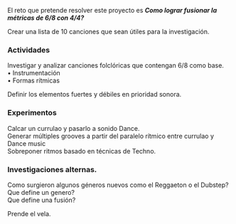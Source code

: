 El reto que pretende resolver este proyecto es
*__Como lograr fusionar la métricas de 6/8 con 4/4?__* 



Crear una lista de 10 canciones que sean útiles para la investigación. 

### Actividades

Investigar y analizar canciones folclóricas que contengan 6/8 como base.    
•	Instrumentación   
•	Formas rítmicas   
 
Definir los elementos fuertes y débiles en prioridad sonora. 



### Experimentos

Calcar un currulao y pasarlo a sonido Dance.  
Generar múltiples grooves a partir del paralelo rítmico entre currulao y Dance music  
Sobreponer ritmos basado en técnicas de Techno.  


### Investigaciones alternas.  
Como surgieron algunos géneros nuevos como el Reggaeton o el Dubstep?  
Que define un genero?  
Que define una fusión?  





Prende el vela.
